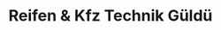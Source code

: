---
title: "Reifen & Kfz Technik Güldü"
url: /leonberg/reifen-und-kfz-technik-gueldue/
shop: Autohaus
---